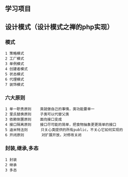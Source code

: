 学习项目
--------
	
## 设计模式（设计模式之禅的php实现）

### 模式
	1 策略模式
	2 工厂模式
	3 单例模式
	4 创建者模式
	5 状态模式
	6 代理模式
	7 装饰模式
	
### 六大原则
    1 单一职责原则    类就做自己的事情，类功能要单一
    2 里氏替换原则    子类可以代替父类
    3 依赖倒置原则    面向接口变成
    4 接口隔离原则    接口尽可能的简单，把食物抽象更更简单的接口
    5 迪米特法则      只关心类提供的所有public，不关心它如何实现的
    6 开闭原则        对扩展开放，对修改关闭

### 封装,继承,多态
    1 封装
    2 继承
    3 多态